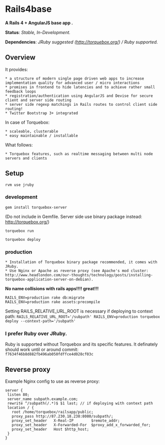 # Rails4base

__A Rails 4 + AngularJS base app .__

__Status__: _Stable, In-Development._

__Dependencies__: _JRuby suggested (http://torquebox.org/) / Ruby supported._

## Overview

It provides:

    * a structure of modern single page driven web apps to increase implementation quality for advanced user / micro interactions
    * promises in frontend to hide latencies and to achieve rather small feedback loops
    * registration/authentication using AngularJS and Devise for secure client and server side routing
    * server side regexp matchings in Rails routes to control client side routing!
    * Twitter Bootstrap 3+ integrated

In case of Torquebox:

    * scaleable, clusterable
    * easy maintainable / installable

What follows:

    * Torquebox features, such as realtime messaging between multi node servers and clients

## Setup

`rvm use jruby`

### development

`gem install torquebox-server`

(Do not include in Gemfile. Server side use binary package instead: http://torquebox.org/)

`torquebox run`

`torquebox deploy`

### production

    * Installation of Torquebox binary package recommended, it comes with JRuby.
    * Use Nginx or Apache as reverse proxy (see Apache's mod cluster: http://www.headlondon.com/our-thoughts/technology/posts/installing-torquebox-application-server-on-debian).

__No name collisions with rails apps!!!! great!!!__

```bundle
RAILS_ENV=production rake db:migrate
RAILS_ENV=production rake assets:precompile
```

Setting RAILS_RELATIVE_URL_ROOT is necessary if deploying to context path:
`RAILS_RELATIVE_URL_ROOT='/subpath' RAILS_ENV=production torquebox deploy --context-path='/subpath'`


### I prefer Ruby over JRuby.

Ruby is supported without Torquebox and its specific features. It definately should work until or around commit: `f7634f46b8d882fb496ab050fdffce4d028cf03c`

## Reverse proxy

Example Nginx config to use as reverse proxy:


```
server {
 listen 80;
 server_name subpath.example.com;
 rewrite ^/subpath(/.*)$ $1 last; // if deploying with context path
 location / {
   root /home/torquebox/railsapp/public;
   proxy_pass http://87.230.18.238:8080/subpath/;
   proxy_set_header   X-Real-IP        $remote_addr;
   proxy_set_header   X-Forwarded-For  $proxy_add_x_forwarded_for;
   proxy_set_header   Host $http_host;
 }
}
```

